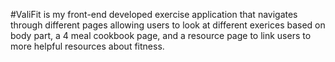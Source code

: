 #ValiFit is my front-end developed exercise application that navigates through different pages allowing users to look at different exerices based on body part, a 4 meal cookbook page, and a resource page to link users to more helpful resources about fitness.
